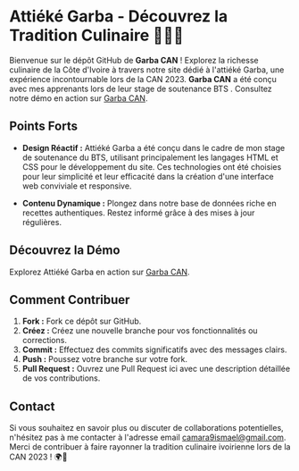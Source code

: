 
# Attiéké Garba - Découvrez la Tradition Culinaire 🍚🇨🇮

Bienvenue sur le dépôt GitHub de **Garba CAN** ! Explorez la richesse culinaire de la Côte d'Ivoire à travers notre
site dédié à l'attiéké Garba, une expérience incontournable lors de la CAN 2023.
**Garba CAN** a été conçu avec mes apprenants lors de leur stage de soutenance BTS .
Consultez notre démo en action sur
[Garba CAN](https://lecoderon.github.io/Garba-CAN/).

## Points Forts

- **Design Réactif :** Attiéké Garba a été conçu dans le cadre de mon stage de soutenance du BTS, utilisant
principalement les langages HTML et CSS pour le développement du site. Ces technologies ont été choisies pour leur
simplicité et leur efficacité dans la création d'une interface web conviviale et responsive.

- **Contenu Dynamique :** Plongez dans notre base de données riche en recettes authentiques. Restez informé grâce à des mises à jour régulières.

## Découvrez la Démo

Explorez Attiéké Garba en action sur [Garba CAN](https://lecoderon.github.io/Garba-CAN/).

## Comment Contribuer

1. **Fork :** Fork ce dépôt sur GitHub.
2. **Créez :** Créez une nouvelle branche pour vos fonctionnalités ou corrections.
3. **Commit :** Effectuez des commits significatifs avec des messages clairs.
4. **Push :** Poussez votre branche sur votre fork.
5. **Pull Request :** Ouvrez une Pull Request ici avec une description détaillée de vos contributions.

## Contact

Si vous souhaitez en savoir plus ou discuter de collaborations potentielles, n'hésitez pas à me contacter à l'adresse
email camara9ismael@gmail.com. Merci de contribuer à faire rayonner la tradition culinaire ivoirienne lors de la CAN 2023 ! 🌍🍲
